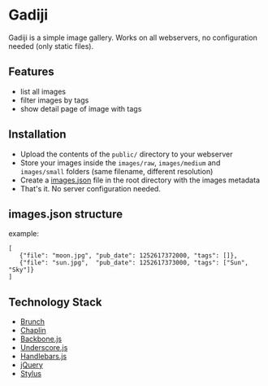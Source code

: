 # Gadiji
Gadiji is a simple image gallery.
Works on all webservers, no configuration needed (only static files).

## Features
* list all images
* filter images by tags
* show detail page of image with tags

## Installation
* Upload the contents of the ```public/``` directory to your webserver
* Store your images inside the ```images/raw```, ```images/medium``` and ```images/small``` folders (same filename, different resolution)
* Create a [images.json](#imagesjson-structure) file in the root directory with the images metadata
* That's it. No server configuration needed.

## images.json structure
example:
```
[
   {"file": "moon.jpg", "pub_date": 1252617372000, "tags": []},
   {"file": "sun.jpg",  "pub_date": 1252617373000, "tags": ["Sun", "Sky"]}
]
```

## Technology Stack
* [Brunch](http://brunch.io)
* [Chaplin](https://github.com/chaplinjs/chaplin)
* [Backbone.js](http://documentcloud.github.com/backbone)
* [Underscore.js](http://documentcloud.github.com/underscore)
* [Handlebars.js](http://handlebarsjs.com)
* [jQuery](http://jquery.com)
* [Stylus](http://learnboost.github.com/stylus)
